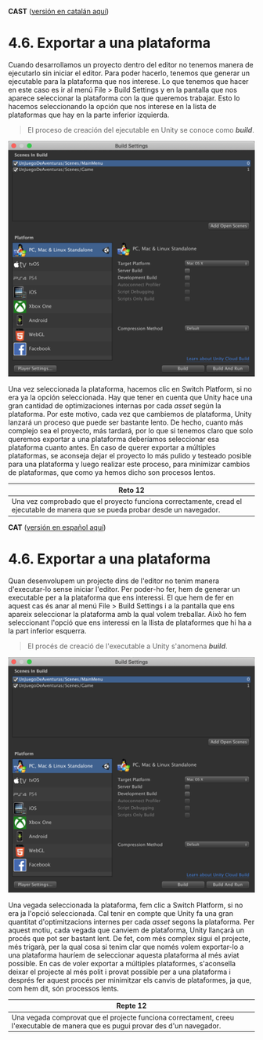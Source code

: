 <a name="es">**CAST**</a> (<a href="#ca">versión en catalán aquí</a>)


# 4.6. Exportar a una plataforma


Cuando desarrollamos un proyecto dentro del editor no tenemos manera de
ejecutarlo sin iniciar el editor. Para poder hacerlo, tenemos que
generar un ejecutable para la plataforma que nos interese. Lo que
tenemos que hacer en este caso es ir al menú File \> Build Settings y en
la pantalla que nos aparece seleccionar la plataforma con la que
queremos trabajar. Esto lo hacemos seleccionando la opción que nos
interese en la lista de plataformas que hay en la parte inferior
izquierda.

> El proceso de creación del ejecutable en Unity se conoce como
> ***build***.

![](images/part4/build_settings.png)

Una vez seleccionada la plataforma, hacemos clic en Switch Platform, si
no era ya la opción seleccionada. Hay que tener en cuenta que Unity hace
una gran cantidad de optimizaciones internas por cada *asset* según la
plataforma. Por este motivo, cada vez que cambiemos de plataforma, Unity
lanzará un proceso que puede ser bastante lento. De hecho, cuanto más
complejo sea el proyecto, más tardará, por lo que si tenemos claro que
solo queremos exportar a una plataforma deberíamos seleccionar esa
plataforma cuanto antes. En caso de querer exportar a múltiples
plataformas, se aconseja dejar el proyecto lo más pulido y testeado
posible para una plataforma y luego realizar este proceso, para
minimizar cambios de plataformas, que como ya hemos dicho son procesos
lentos.

| **Reto 12** |
| ---    |
| Una vez comprobado que el proyecto funciona correctamente, cread el ejecutable de manera que se pueda probar desde un navegador. |
















<a name="ca">**CAT**</a> (<a href="#es">versión en español aquí</a>)



# 4.6. Exportar a una plataforma

Quan desenvolupem un projecte dins de l\'editor no tenim manera
d\'executar-lo sense iniciar l\'editor. Per poder-ho fer, hem de generar
un executable per a la plataforma que ens interessi. El que hem de fer
en aquest cas és anar al menú File \> Build Settings i a la pantalla que
ens apareix seleccionar la plataforma amb la qual volem treballar. Això
ho fem seleccionant l\'opció que ens interessi en la llista de
plataformes que hi ha a la part inferior esquerra.

> El procés de creació de l\'executable a Unity s'anomena ***build***.

![](images/part4/build_settings.png)

Una vegada seleccionada la plataforma, fem clic a Switch Platform, si no
era ja l\'opció seleccionada. Cal tenir en compte que Unity fa una gran
quantitat d\'optimitzacions internes per cada *asset* segons la
plataforma. Per aquest motiu, cada vegada que canviem de plataforma,
Unity llançarà un procés que pot ser bastant lent. De fet, com més
complex sigui el projecte, més trigarà, per la qual cosa si tenim clar
que només volem exportar-lo a una plataforma hauríem de seleccionar
aquesta plataforma al més aviat possible. En cas de voler exportar a
múltiples plataformes, s\'aconsella deixar el projecte al més polit i
provat possible per a una plataforma i després fer aquest procés per
minimitzar els canvis de plataformes, ja que, com hem dit, són processos
lents.

| **Repte 12** |
| ---    |
| Una vegada comprovat que el projecte funciona correctament, creeu l\'executable de manera que es pugui provar des d\'un navegador. |